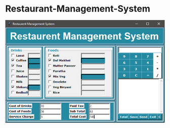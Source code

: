 # Restaurant-Management-System
<img src="https://raw.githubusercontent.com/Rohitw3code/Restaurant-Management-System/main/Capture.PNG" />
